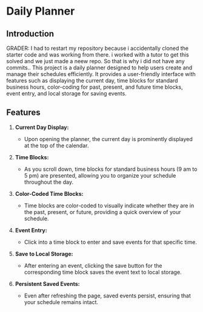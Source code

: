 # Daily Planner

## Introduction
GRADER: I had to restart my repository because i accidentally cloned the starter code and was working from there. i worked with a tutor to get this solved and we just made a neew repo. So that is why i did not have any commits..
This project is a daily planner designed to help users create and manage their schedules efficiently. It provides a user-friendly interface with features such as displaying the current day, time blocks for standard business hours, color-coding for past, present, and future time blocks, event entry, and local storage for saving events.

## Features

1. **Current Day Display:**
   - Upon opening the planner, the current day is prominently displayed at the top of the calendar.

2. **Time Blocks:**
   - As you scroll down, time blocks for standard business hours (9 am to 5 pm) are presented, allowing you to organize your schedule throughout the day.

3. **Color-Coded Time Blocks:**
   - Time blocks are color-coded to visually indicate whether they are in the past, present, or future, providing a quick overview of your schedule.

4. **Event Entry:**
   - Click into a time block to enter and save events for that specific time.

5. **Save to Local Storage:**
   - After entering an event, clicking the save button for the corresponding time block saves the event text to local storage.

6. **Persistent Saved Events:**
   - Even after refreshing the page, saved events persist, ensuring that your schedule remains intact.



